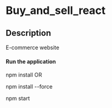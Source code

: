 # Buy_and_sell_react

<h2>Description</h2>
<p>E-commerce website</p>

<h4>Run the application</h4>
<p>npm install OR</p>
<p>npm install --force</p>
<p>npm start  </p>


